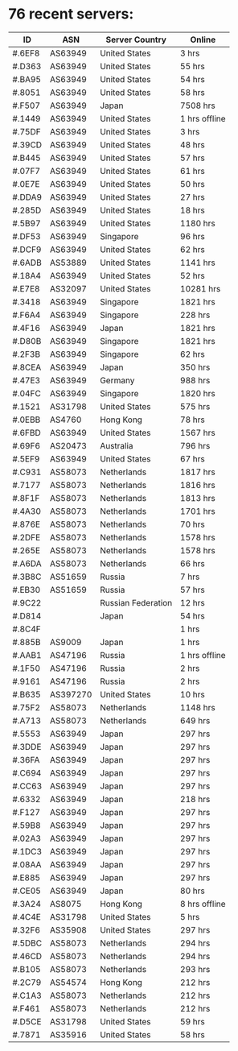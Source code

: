 # 76 recent servers:

| ID | ASN | Server Country | Online |
| ------ | ------ | ------ | ------ |
| #.6EF8 | AS63949 | United States | 3 hrs |
| #.D363 | AS63949 | United States | 55 hrs |
| #.BA95 | AS63949 | United States | 54 hrs |
| #.8051 | AS63949 | United States | 58 hrs |
| #.F507 | AS63949 | Japan | 7508 hrs |
| #.1449 | AS63949 | United States | 1 hrs offline |
| #.75DF | AS63949 | United States | 3 hrs |
| #.39CD | AS63949 | United States | 48 hrs |
| #.B445 | AS63949 | United States | 57 hrs |
| #.07F7 | AS63949 | United States | 61 hrs |
| #.0E7E | AS63949 | United States | 50 hrs |
| #.DDA9 | AS63949 | United States | 27 hrs |
| #.285D | AS63949 | United States | 18 hrs |
| #.5B97 | AS63949 | United States | 1180 hrs |
| #.DF53 | AS63949 | Singapore | 96 hrs |
| #.DCF9 | AS63949 | United States | 62 hrs |
| #.6ADB | AS53889 | United States | 1141 hrs |
| #.18A4 | AS63949 | United States | 52 hrs |
| #.E7E8 | AS32097 | United States | 10281 hrs |
| #.3418 | AS63949 | Singapore | 1821 hrs |
| #.F6A4 | AS63949 | Singapore | 228 hrs |
| #.4F16 | AS63949 | Japan | 1821 hrs |
| #.D80B | AS63949 | Singapore | 1821 hrs |
| #.2F3B | AS63949 | Singapore | 62 hrs |
| #.8CEA | AS63949 | Japan | 350 hrs |
| #.47E3 | AS63949 | Germany | 988 hrs |
| #.04FC | AS63949 | Singapore | 1820 hrs |
| #.1521 | AS31798 | United States | 575 hrs |
| #.0EBB | AS4760 | Hong Kong | 78 hrs |
| #.6FBD | AS63949 | United States | 1567 hrs |
| #.69F6 | AS20473 | Australia | 796 hrs |
| #.5EF9 | AS63949 | United States | 67 hrs |
| #.C931 | AS58073 | Netherlands | 1817 hrs |
| #.7177 | AS58073 | Netherlands | 1816 hrs |
| #.8F1F | AS58073 | Netherlands | 1813 hrs |
| #.4A30 | AS58073 | Netherlands | 1701 hrs |
| #.876E | AS58073 | Netherlands | 70 hrs |
| #.2DFE | AS58073 | Netherlands | 1578 hrs |
| #.265E | AS58073 | Netherlands | 1578 hrs |
| #.A6DA | AS58073 | Netherlands | 66 hrs |
| #.3B8C | AS51659 | Russia | 7 hrs |
| #.EB30 | AS51659 | Russia | 57 hrs |
| #.9C22 |  | Russian Federation | 12 hrs |
| #.D814 |  | Japan | 54 hrs |
| #.8C4F |  |  | 1 hrs |
| #.885B | AS9009 | Japan | 1 hrs |
| #.AAB1 | AS47196 | Russia | 1 hrs offline |
| #.1F50 | AS47196 | Russia | 2 hrs |
| #.9161 | AS47196 | Russia | 2 hrs |
| #.B635 | AS397270 | United States | 10 hrs |
| #.75F2 | AS58073 | Netherlands | 1148 hrs |
| #.A713 | AS58073 | Netherlands | 649 hrs |
| #.5553 | AS63949 | Japan | 297 hrs |
| #.3DDE | AS63949 | Japan | 297 hrs |
| #.36FA | AS63949 | Japan | 297 hrs |
| #.C694 | AS63949 | Japan | 297 hrs |
| #.CC63 | AS63949 | Japan | 297 hrs |
| #.6332 | AS63949 | Japan | 218 hrs |
| #.F127 | AS63949 | Japan | 297 hrs |
| #.59B8 | AS63949 | Japan | 297 hrs |
| #.02A3 | AS63949 | Japan | 297 hrs |
| #.1DC3 | AS63949 | Japan | 297 hrs |
| #.08AA | AS63949 | Japan | 297 hrs |
| #.E885 | AS63949 | Japan | 297 hrs |
| #.CE05 | AS63949 | Japan | 80 hrs |
| #.3A24 | AS8075 | Hong Kong | 8 hrs offline |
| #.4C4E | AS31798 | United States | 5 hrs |
| #.32F6 | AS35908 | United States | 297 hrs |
| #.5DBC | AS58073 | Netherlands | 294 hrs |
| #.46CD | AS58073 | Netherlands | 294 hrs |
| #.B105 | AS58073 | Netherlands | 293 hrs |
| #.2C79 | AS54574 | Hong Kong | 212 hrs |
| #.C1A3 | AS58073 | Netherlands | 212 hrs |
| #.F461 | AS58073 | Netherlands | 212 hrs |
| #.D5CE | AS31798 | United States | 59 hrs |
| #.7871 | AS35916 | United States | 58 hrs |

